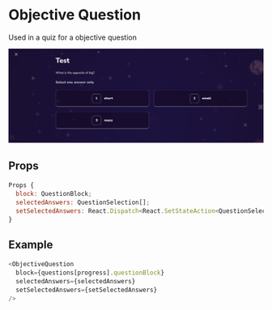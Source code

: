 # Objective Question

Used in a quiz for a objective question

![](./readmeIMG/2023-02-07-10-39-34.png)

## Props

```js
Props {
  block: QuestionBlock;
  selectedAnswers: QuestionSelection[];
  setSelectedAnswers: React.Dispatch<React.SetStateAction<QuestionSelection[]>>;
}

```

## Example

```js
<ObjectiveQuestion
  block={questions[progress].questionBlock}
  selectedAnswers={selectedAnswers}
  setSelectedAnswers={setSelectedAnswers}
/>
```
